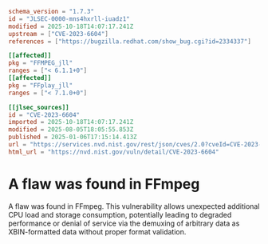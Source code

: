 ```toml
schema_version = "1.7.3"
id = "JLSEC-0000-mns4hxrll-iuadz1"
modified = 2025-10-18T14:07:17.241Z
upstream = ["CVE-2023-6604"]
references = ["https://bugzilla.redhat.com/show_bug.cgi?id=2334337"]

[[affected]]
pkg = "FFMPEG_jll"
ranges = ["< 6.1.1+0"]
[[affected]]
pkg = "FFplay_jll"
ranges = ["< 7.1.0+0"]

[[jlsec_sources]]
id = "CVE-2023-6604"
imported = 2025-10-18T14:07:17.241Z
modified = 2025-08-05T18:05:55.853Z
published = 2025-01-06T17:15:14.413Z
url = "https://services.nvd.nist.gov/rest/json/cves/2.0?cveId=CVE-2023-6604"
html_url = "https://nvd.nist.gov/vuln/detail/CVE-2023-6604"
```

# A flaw was found in FFmpeg

A flaw was found in FFmpeg. This vulnerability allows unexpected additional CPU load and storage consumption, potentially leading to degraded performance or denial of service via the demuxing of arbitrary data as XBIN-formatted data without proper format validation.

